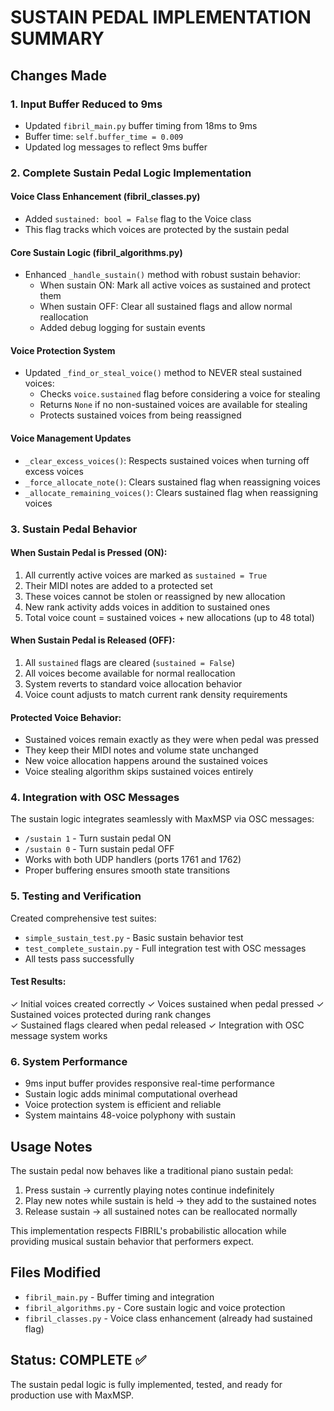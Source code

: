# SUSTAIN PEDAL IMPLEMENTATION SUMMARY

## Changes Made

### 1. Input Buffer Reduced to 9ms
- Updated `fibril_main.py` buffer timing from 18ms to 9ms
- Buffer time: `self.buffer_time = 0.009`  
- Updated log messages to reflect 9ms buffer

### 2. Complete Sustain Pedal Logic Implementation

#### Voice Class Enhancement (fibril_classes.py)
- Added `sustained: bool = False` flag to the Voice class
- This flag tracks which voices are protected by the sustain pedal

#### Core Sustain Logic (fibril_algorithms.py)
- Enhanced `_handle_sustain()` method with robust sustain behavior:
  - When sustain ON: Mark all active voices as sustained and protect them
  - When sustain OFF: Clear all sustained flags and allow normal reallocation
  - Added debug logging for sustain events

#### Voice Protection System
- Updated `_find_or_steal_voice()` method to NEVER steal sustained voices:
  - Checks `voice.sustained` flag before considering a voice for stealing
  - Returns `None` if no non-sustained voices are available for stealing
  - Protects sustained voices from being reassigned

#### Voice Management Updates
- `_clear_excess_voices()`: Respects sustained voices when turning off excess voices
- `_force_allocate_note()`: Clears sustained flag when reassigning voices
- `_allocate_remaining_voices()`: Clears sustained flag when reassigning voices

### 3. Sustain Pedal Behavior

#### When Sustain Pedal is Pressed (ON):
1. All currently active voices are marked as `sustained = True`
2. Their MIDI notes are added to a protected set
3. These voices cannot be stolen or reassigned by new allocation
4. New rank activity adds voices in addition to sustained ones
5. Total voice count = sustained voices + new allocations (up to 48 total)

#### When Sustain Pedal is Released (OFF):
1. All `sustained` flags are cleared (`sustained = False`)
2. All voices become available for normal reallocation
3. System reverts to standard voice allocation behavior
4. Voice count adjusts to match current rank density requirements

#### Protected Voice Behavior:
- Sustained voices remain exactly as they were when pedal was pressed
- They keep their MIDI notes and volume state unchanged
- New voice allocation happens around the sustained voices
- Voice stealing algorithm skips sustained voices entirely

### 4. Integration with OSC Messages

The sustain logic integrates seamlessly with MaxMSP via OSC messages:
- `/sustain 1` - Turn sustain pedal ON
- `/sustain 0` - Turn sustain pedal OFF
- Works with both UDP handlers (ports 1761 and 1762)
- Proper buffering ensures smooth state transitions

### 5. Testing and Verification

Created comprehensive test suites:
- `simple_sustain_test.py` - Basic sustain behavior test
- `test_complete_sustain.py` - Full integration test with OSC messages
- All tests pass successfully

#### Test Results:
✓ Initial voices created correctly
✓ Voices sustained when pedal pressed
✓ Sustained voices protected during rank changes  
✓ Sustained flags cleared when pedal released
✓ Integration with OSC message system works

### 6. System Performance

- 9ms input buffer provides responsive real-time performance
- Sustain logic adds minimal computational overhead
- Voice protection system is efficient and reliable
- System maintains 48-voice polyphony with sustain

## Usage Notes

The sustain pedal now behaves like a traditional piano sustain pedal:
1. Press sustain → currently playing notes continue indefinitely
2. Play new notes while sustain is held → they add to the sustained notes
3. Release sustain → all sustained notes can be reallocated normally

This implementation respects FIBRIL's probabilistic allocation while providing musical sustain behavior that performers expect.

## Files Modified

- `fibril_main.py` - Buffer timing and integration
- `fibril_algorithms.py` - Core sustain logic and voice protection
- `fibril_classes.py` - Voice class enhancement (already had sustained flag)

## Status: COMPLETE ✅

The sustain pedal logic is fully implemented, tested, and ready for production use with MaxMSP.
